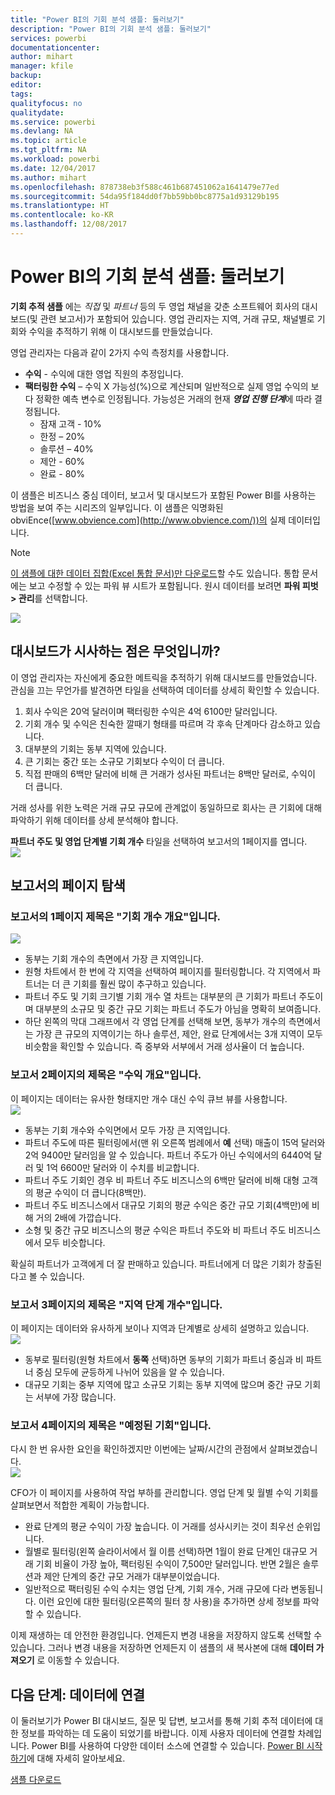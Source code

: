 ```yaml
---
title: "Power BI의 기회 분석 샘플: 둘러보기"
description: "Power BI의 기회 분석 샘플: 둘러보기"
services: powerbi
documentationcenter: 
author: mihart
manager: kfile
backup: 
editor: 
tags: 
qualityfocus: no
qualitydate: 
ms.service: powerbi
ms.devlang: NA
ms.topic: article
ms.tgt_pltfrm: NA
ms.workload: powerbi
ms.date: 12/04/2017
ms.author: mihart
ms.openlocfilehash: 878738eb3f588c461b687451062a1641479e77ed
ms.sourcegitcommit: 54da95f184dd0f7bb59bb0bc8775a1d93129b195
ms.translationtype: HT
ms.contentlocale: ko-KR
ms.lasthandoff: 12/08/2017
---
```

# <a name="opportunity-analysis-sample-for-power-bi-take-a-tour"></a>Power BI의 기회 분석 샘플: 둘러보기
**기회 추적 샘플** 에는 *직접* 및 *파트너* 등의 두 영업 채널을 갖춘 소프트웨어 회사의 대시보드(및 관련 보고서)가 포함되어 있습니다. 영업 관리자는 지역, 거래 규모, 채널별로 기회와 수익을 추적하기 위해 이 대시보드를 만들었습니다.

영업 관리자는 다음과 같이 2가지 수익 측정치를 사용합니다.

* **수익** - 수익에 대한 영업 직원의 추정입니다.
* **팩터링한 수익** – 수익 X 가능성(%)으로 계산되며 일반적으로 실제 영업 수익의 보다 정확한 예측 변수로 인정됩니다. 가능성은 거래의 현재 ***영업 진행 단계***에 따라 결정됩니다.
  * 잠재 고객 - 10%  
  * 한정 – 20%  
  * 솔루션 – 40%  
  * 제안 - 60%  
  * 완료 - 80%

이 샘플은 비즈니스 중심 데이터, 보고서 및 대시보드가 포함된 Power BI를 사용하는 방법을 보여 주는 시리즈의 일부입니다. 이 샘플은 익명화된 obviEnce([www.obvience.com](http://www.obvience.com/))의 실제 데이터입니다.

>[!Note] 
[이 샘플에 대한 데이터 집합(Excel 통합 문서)만 다운로드](http://go.microsoft.com/fwlink/?LinkId=529782)할 수도 있습니다. 통합 문서에는 보고 수정할 수 있는 파워 뷰 시트가 포함됩니다.  원시 데이터를 보려면 **파워 피벗 > 관리**를 선택합니다. 

![](media/sample-opportunity-analysis/opportunity1.png)

## <a name="what-is-our-dashboard-telling-us"></a>대시보드가 시사하는 점은 무엇입니까?
이 영업 관리자는 자신에게 중요한 메트릭을 추적하기 위해 대시보드를 만들었습니다. 관심을 끄는 무언가를 발견하면 타일을 선택하여 데이터를 상세히 확인할 수 있습니다.

1. 회사 수익은 20억 달러이며 팩터링한 수익은 4억 6100만 달러입니다.
2. 기회 개수 및 수익은 친숙한 깔때기 형태를 따르며 각 후속 단계마다 감소하고 있습니다.
3. 대부분의 기회는 동부 지역에 있습니다. 
4. 큰 기회는 중간 또는 소규모 기회보다 수익이 더 큽니다.
5. 직접 판매의 6백만 달러에 비해 큰 거래가 성사된 파트너는 8백만 달러로, 수익이 더 큽니다. 

거래 성사를 위한 노력은 거래 규모  규모에 관계없이 동일하므로 회사는 큰 기회에 대해 파악하기 위해 데이터를 상세 분석해야 합니다. 

**파트너 주도 및 영업 단계별 기회 개수** 타일을 선택하여 보고서의 1페이지를 엽니다.  
![](media/sample-opportunity-analysis/opportunity2.png)

## <a name="explore-the-pages-in-the-report"></a>보고서의 페이지 탐색
### <a name="page-1-of-our-report-is-titled-opportunity-count-overview"></a>보고서의 1페이지 제목은 "기회 개수 개요"입니다.
![](media/sample-opportunity-analysis/opportunity3.png)

* 동부는 기회 개수의 측면에서 가장 큰 지역입니다.  
* 원형 차트에서 한 번에 각 지역을 선택하여 페이지를 필터링합니다. 각 지역에서 파트너는 더 큰 기회를 훨씬 많이 추구하고 있습니다.   
* 파트너 주도 및 기회 크기별 기회 개수 열 차트는 대부분의 큰 기회가 파트너 주도이며 대부분의 소규모 및 중간 규모 기회는 파트너 주도가 아님을 명확히 보여줍니다. 
* 하단 왼쪽의 막대 그래프에서 각 영업 단계를 선택해 보면, 동부가 개수의 측면에서는 가장 큰 규모의 지역이기는 하나 솔루션, 제안, 완료 단계에서는 3개 지역이 모두 비슷함을 확인할 수 있습니다. 즉 중부와 서부에서 거래 성사율이 더 높습니다. 

### <a name="page-2-of-our-report-is-titled-revenue-overview"></a>보고서 2페이지의 제목은 "수익 개요"입니다.
이 페이지는 데이터는 유사한 형태지만 개수 대신 수익 큐브 뷰를 사용합니다.  
![](media/sample-opportunity-analysis/opportunity4.png)

* 동부는 기회 개수와 수익면에서 모두 가장 큰 지역입니다.  
* 파트너 주도에 따른 필터링에서(맨 위 오른쪽 범례에서 **예** 선택) 매출이  15억 달러와 2억 9400만 달러임을 알 수 있습니다. 파트너 주도가 아닌 수익에서의 6440억 달러 및 1억 6600만 달러와 이 수치를 비교합니다.  
* 파트너 주도 기회인 경우 비 파트너 주도 비즈니스의 6백만 달러에 비해 대형 고객의 평균 수익이 더 큽니다(8백만).  
* 파트너 주도 비즈니스에서 대규모 기회의 평균 수익은 중간 규모 기회(4백만)에 비해 거의 2배에 가깝습니다.  
* 소형 및 중간 규모 비즈니스의 평균 수익은 파트너 주도와 비 파트너 주도 비즈니스에서 모두 비슷합니다.   

확실히 파트너가 고객에게 더 잘 판매하고 있습니다.  파트너에게 더 많은 기회가 창출된다고 볼 수 있습니다.

### <a name="page-3-of-our-report-is-titled-region-stage-counts"></a>보고서 3페이지의 제목은 "지역 단계 개수"입니다.
이 페이지는 데이터와 유사하게 보이나 지역과 단계별로 상세히 설명하고 있습니다.  
![](media/sample-opportunity-analysis/opportunity5.png)

* 동부로 필터링(원형 차트에서 **동쪽** 선택)하면 동부의 기회가 파트너 중심과 비 파트너 중심 모두에 균등하게 나뉘어 있음을 알 수 있습니다. 
* 대규모 기회는 중부 지역에 많고 소규모 기회는 동부 지역에 많으며 중간 규모 기회는 서부에 가장 많습니다. 

### <a name="page-4-of-our-report-is-titled-upcoming-opportunities"></a>보고서 4페이지의 제목은 "예정된 기회"입니다.
다시 한 번 유사한 요인을 확인하겠지만 이번에는 날짜/시간의 관점에서 살펴보겠습니다.  
![](media/sample-opportunity-analysis/opportunity6.png)

CFO가 이 페이지를 사용하여 작업 부하를 관리합니다. 영업 단계 및 월별 수익 기회를 살펴보면서 적합한 계획이 가능합니다.

* 완료 단계의 평균 수익이 가장 높습니다. 이 거래를 성사시키는 것이 최우선 순위입니다.
* 월별로 필터링(왼쪽 슬라이서에서 월 이름 선택)하면 1월이 완료 단계인 대규모 거래 기회 비율이 가장 높아, 팩터링된 수익이 7,500만 달러입니다. 반면 2월은 솔루션과 제안 단계의 중간 규모 거래가 대부분이었습니다.
* 일반적으로 팩터링된 수익 수치는 영업 단계, 기회 개수, 거래 규모에 다라 변동됩니다. 이런 요인에 대한 필터링(오른쪽의 필터 창 사용)을 추가하면 상세 정보를 파악할 수 있습니다.

이제 재생하는 데 안전한 환경입니다. 언제든지 변경 내용을 저장하지 않도록 선택할 수 있습니다. 그러나 변경 내용을 저장하면 언제든지 이 샘플의 새 복사본에 대해 **데이터 가져오기** 로 이동할 수 있습니다.

## <a name="next-steps-connect-to-your-data"></a>다음 단계: 데이터에 연결
이 둘러보기가 Power BI 대시보드, 질문 및 답변, 보고서를 통해 기회 추적 데이터에 대한 정보를 파악하는 데 도움이 되었기를 바랍니다. 이제 사용자 데이터에 연결할 차례입니다. Power BI를 사용하여 다양한 데이터 소스에 연결할 수 있습니다. [Power BI 시작하기](service-get-started.md)에 대해 자세히 알아보세요.

[샘플 다운로드](sample-datasets.md)  


